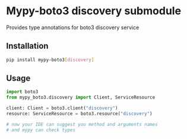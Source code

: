 # Mypy-boto3 discovery submodule

Provides type annotations for boto3 discovery service

## Installation

```bash
pip install mypy-boto3[discovery]
```

## Usage

```python
import boto3
from mypy_boto3.discovery import Client, ServiceResource

client: Client = boto3.client("discovery")
resource: ServiceResource = boto3.resource("discovery")

# now your IDE can suggest you method and arguments names
# and mypy can check types
```

